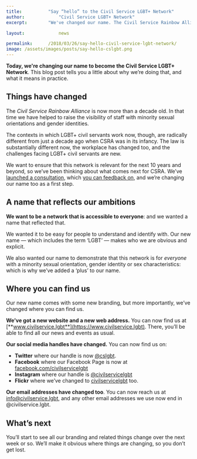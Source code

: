 ```yaml
---
title: 			"Say “hello” to the Civil Service LGBT+ Network"
author: 			"Civil Service LGBT+ Network"
excerpt: 		"We've changed our name. The Civil Service Rainbow Alliance is now the Civil Service LGBT+ Network."

layout: 			news

permalink: 		/2018/03/26/say-hello-civil-service-lgbt-network/
image: /assets/images/posts/say-hello-cslgbt.png
---
```


**Today, we're changing our name to become the Civil Service LGBT+ Network**. This blog post tells you a little about why we’re doing that, and what it means in practice.

## Things have changed

The *Civil Service Rainbow Alliance* is now more than a decade old. In that time we have helped to raise the visibility of staff with minority sexual orientations and gender identities.

The contexts in which LGBT+ civil servants work now, though, are radically different from just a decade ago when CSRA was in its infancy. The law is substantially different now, the workplace has changed too, and the challenges facing LGBT+ civil servants are new. 

We want to ensure that this network is relevant for the next 10 years and beyond, so we’ve been thinking about what comes next for CSRA. We’ve [launched a consultation](/publication/our-plan-for-improving-LGBT-civil-servant-experiences/), which [you can feedback on](/consultation/our-plan-for-improving-LGBT-civil-servant-experiences/), and we’re changing our name too as a first step.

## A name that reflects our ambitions

**We want to be a network that is accessible to everyone**: and we wanted a name that reflected that. 

We wanted it to be easy for people to understand and identify with. Our new name — which includes the term ‘LGBT’ — makes who we are obvious and explicit.

We also wanted our name to demonstrate that this network is for *everyone* with a minority sexual orientation, gender identity or sex characteristics: which is why we’ve added a ‘plus’ to our name.

## Where you can find us

Our new name comes with some new branding, but more importantly, we’ve changed where you can find us.

**We’ve got a new website and a new web address.** You can now find us at [**www.civilservice.lgbt**](https://www.civilservice.lgbt). There, you’ll be able to find all our news and events as usual.

**Our social media handles have changed.** You can now find us on: 

- **Twitter** where our handle is now [@cslgbt](https://www.twitter.com/cslgbt).
- **Facebook** where our Facebook Page is now at [facebook.com/civilservicelgbt](https://www.facebook.com/civilservicelgbt)
- **Instagram** where our handle is [@civilservicelgbt](https://www.instagram.com/civilservicelgbt)
- **Flickr** where we’ve changed to [civilservicelgbt](https://www.flickr.com/photos/civilservicelgbt/) too.

**Our email addresses have changed too**. You can now reach us at [info@civilservice.lgbt](mailto:info@civilservice.lgbt), and any other email addresses we use now end in @civilservice.lgbt.

## What’s next

You’ll start to see all our branding and related things change over the next week or so. We’ll make it obvious where things are changing, so you don’t get lost.